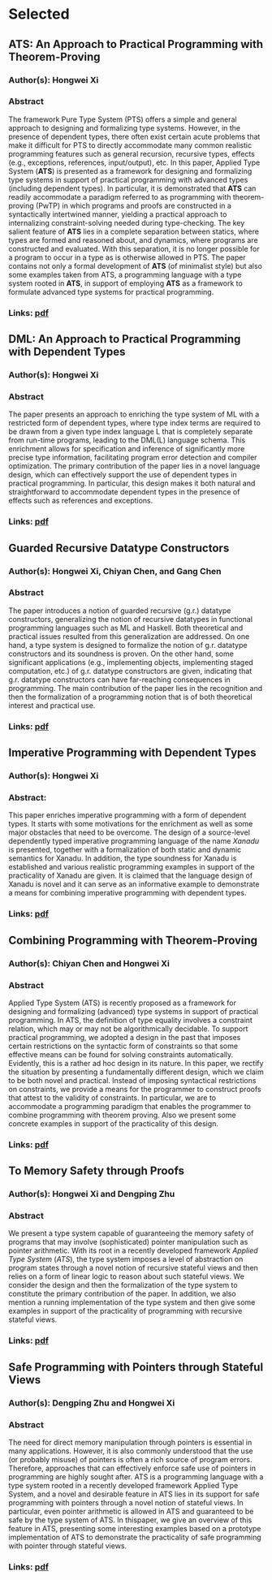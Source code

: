 # Selected

## ATS: An Approach to Practical Programming with Theorem-Proving

### Author(s): Hongwei Xi

### Abstract

The framework Pure Type System (PTS) offers a simple and general
approach to designing and formalizing type systems. However, in the
presence of dependent types, there often exist certain acute problems
that make it difficult for PTS to directly accommodate many common
realistic programming features such as general recursion, recursive
types, effects (e.g., exceptions, references, input/output), etc. In
this paper, Applied Type System (**ATS**) is presented as a framework
for designing and formalizing type systems in support of practical
programming with advanced types (including dependent types). In
particular, it is demonstrated that **ATS** can readily accommodate a
paradigm referred to as programming with theorem-proving (PwTP) in
which programs and proofs are constructed in a syntactically
intertwined manner, yielding a practical approach to internalizing
constraint-solving needed during type-checking. The key salient
feature of **ATS** lies in a complete separation between statics,
where types are formed and reasoned about, and dynamics, where
programs are constructed and evaluated. With this separation, it is no
longer possible for a program to occur in a type as is otherwise
allowed in PTS.  The paper contains not only a formal development of
**ATS** (of minimalist style) but also some examples taken from ATS, a
programming language with a type system rooted in **ATS**, in support
of employing **ATS** as a framework to formulate advanced type systems
for practical programming.

### Links: [pdf](./../MYDATA/ATSfoundation.pdf)

## DML: An Approach to Practical Programming with Dependent Types

### Author(s): Hongwei Xi

### Abstract

The paper presents an approach to enriching the type system of ML with
a restricted form of dependent types, where type index terms are
required to be drawn from a given type index language L that is
completely separate from run-time programs, leading to the DML(L)
language schema. This enrichment allows for specification and
inference of significantly more precise type information, facilitating
program error detection and compiler optimization. The primary
contribution of the paper lies in a novel language design, which can
effectively support the use of dependent types in practical
programming. In particular, this design makes it both natural and
straightforward to accommodate dependent types in the presence of
effects such as references and exceptions.

### Links: [pdf](./../MYDATA/DML-jfp07.pdf)

## Guarded Recursive Datatype Constructors

### Author(s): Hongwei Xi, Chiyan Chen, and Gang Chen

### Abstract

The paper introduces a notion of guarded recursive (g.r.)
datatype constructors, generalizing the notion of recursive datatypes in
functional programming languages such as ML and Haskell. Both theoretical
and practical issues resulted from this generalization are addressed. On
one hand, a type system is designed to formalize the notion of
g.r. datatype constructors and its soundness is proven. On the other hand,
some significant applications (e.g., implementing objects, implementing
staged computation, etc.) of g.r. datatype constructors are given,
indicating that g.r. datatype constructors can have far-reaching
consequences in programming. The main contribution of the paper lies in the
recognition and then the formalization of a programming notion that is of
both theoretical interest and practical use.

### Links: [pdf](./../MYDATA/GRDT-popl03.pdf)

## Imperative Programming with Dependent Types

### Author(s): Hongwei Xi

### Abstract:

This paper enriches imperative programming with a form of dependent
types. It starts with some motivations for the enrichment as well as
some major obstacles that need to be overcome. The design of a
source-level dependently typed imperative programming language of the
name *Xanadu* is presented, together with a formalization of both
static and dynamic semantics for Xanadu.  In addition, the type
soundness for Xanadu is established and various realistic programming
examples in support of the practicality of Xanadu are given. It is
claimed that the language design of Xanadu is novel and it can serve
as an informative example to demonstrate a means for combining
imperative programming with dependent types.

### Links: [pdf](./../MYDATA/Xanadu-lics00.pdf)

## Combining Programming with Theorem-Proving

### Author(s): Chiyan Chen and Hongwei Xi

### Abstract

Applied Type System (ATS) is recently proposed as a framework for
designing and formalizing (advanced) type systems in support of
practical programming. In ATS, the definition of type equality
involves a constraint relation, which may or may not be
algorithmically decidable. To support practical programming, we
adopted a design in the past that imposes certain restrictions on the
syntactic form of constraints so that some effective means can be
found for solving constraints automatically. Evidently, this is a
rather ad hoc design in its nature. In this paper, we rectify the
situation by presenting a fundamentally different design, which we
claim to be both novel and practical. Instead of imposing syntactical
restrictions on constraints, we provide a means for the programmer to
construct proofs that attest to the validity of constraints. In
particular, we are to accommodate a programming paradigm that enables
the programmer to combine programming with theorem proving. Also we
present some concrete examples in support of the practicality of this
design.

### Links: [pdf](./../MYDATA/CPwTP-icfp05.pdf)

## To Memory Safety through Proofs

### Author(s): Hongwei Xi and Dengping Zhu

### Abstract

We present a type system capable of guaranteeing the memory safety
of programs that may involve (sophisticated) pointer manipulation such
as pointer arithmetic. With its root in a recently developed framework
*Applied Type System* (*ATS*), the type system imposes a level of
abstraction on program states through a novel notion of recursive
stateful views and then relies on a form of linear logic to reason
about such stateful views.  We consider the design and then the
formalization of the type system to constitute the primary contribution
of the paper. In addition, we also mention a running implementation of
the type system and then give some examples in support of the practicality
of programming with recursive stateful views.

### Links: [pdf](./../MYDATA/VsTsVTs-2018-10-28.pdf)

## Safe Programming with Pointers through Stateful Views

### Author(s): Dengping Zhu and Hongwei Xi

### Abstract

The need for direct memory manipulation through pointers is essential
in many applications. However, it is also commonly understood that the
use (or probably misuse) of pointers is often a rich source of program
errors. Therefore, approaches that can effectively enforce safe use of
pointers in programming are highly sought after. ATS is a programming
language with a type system rooted in a recently developed framework
Applied Type System, and a novel and desirable feature in ATS lies in
its support for safe programming with pointers through a novel notion
of stateful views. In particular, even pointer arithmetic is allowed in
ATS and guaranteed to be safe by the type system of ATS. In thispaper,
we give an overview of this feature in ATS, presenting some interesting
examples based on a prototype implementation of ATS to demonstrate the
practicality of safe programming with pointer through stateful views.

### Links: [pdf](./../MYDATA/SPPSV-padl05.pdf)
